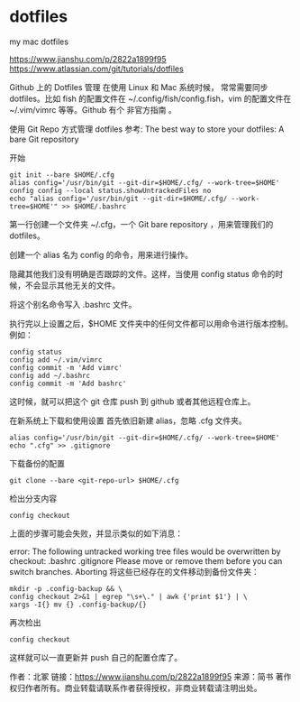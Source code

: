 # dotfiles
my mac dotfiles

https://www.jianshu.com/p/2822a1899f95
https://www.atlassian.com/git/tutorials/dotfiles

Github 上的 Dotfiles 管理
在使用 Linux 和 Mac 系统时候， 常常需要同步 dotfiles。比如 fish 的配置文件在 ~/.config/fish/config.fish，vim 的配置文件在 ~/.vim/vimrc 等等。Github 有个 非官方指南 。

使用 Git Repo 方式管理 dotfiles
参考: The best way to store your dotfiles: A bare Git repository

开始
```
git init --bare $HOME/.cfg
alias config='/usr/bin/git --git-dir=$HOME/.cfg/ --work-tree=$HOME'
config config --local status.showUntrackedFiles no
echo "alias config='/usr/bin/git --git-dir=$HOME/.cfg/ --work-tree=$HOME'" >> $HOME/.bashrc
```
第一行创建一个文件夹 ~/.cfg，一个 Git bare repository ，用来管理我们的 dotfiles。

创建一个 alias 名为 config 的命令，用来进行操作。

隐藏其他我们没有明确是否跟踪的文件。这样，当使用 config status 命令的时候，不会显示其他无关的文件。

将这个别名命令写入 .bashrc 文件。

执行完以上设置之后，$HOME 文件夹中的任何文件都可以用命令进行版本控制。例如：
```
config status
config add ~/.vim/vimrc
config commit -m 'Add vimrc'
config add ~/.bashrc
config commit -m 'Add bashrc'
```
这时候，就可以把这个 git 仓库 push 到 github 或者其他远程仓库上。

在新系统上下载和使用设置
首先依旧新建 alias，忽略 .cfg 文件夹。
```
alias config='/usr/bin/git --git-dir=$HOME/.cfg/ --work-tree=$HOME'
echo ".cfg" >> .gitignore
```
下载备份的配置
```
git clone --bare <git-repo-url> $HOME/.cfg
```
检出分支内容
```
config checkout
```
上面的步骤可能会失败，并显示类似的如下消息：

error: The following untracked working tree files would be overwritten by checkout:
    .bashrc
    .gitignore
Please move or remove them before you can switch branches.
Aborting
将这些已经存在的文件移动到备份文件夹：
```
mkdir -p .config-backup && \
config checkout 2>&1 | egrep "\s+\." | awk {'print $1'} | \
xargs -I{} mv {} .config-backup/{}
```
再次检出
```
config checkout
```
这样就可以一直更新并 push 自己的配置仓库了。

作者：北冢
链接：https://www.jianshu.com/p/2822a1899f95
来源：简书
著作权归作者所有。商业转载请联系作者获得授权，非商业转载请注明出处。
